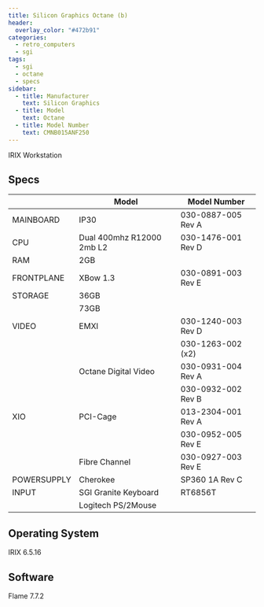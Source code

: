 ```yaml
---
title: Silicon Graphics Octane (b)
header:
  overlay_color: "#472b91"
categories:
  - retro_computers
  - sgi
tags:
  - sgi
  - octane
  - specs
sidebar:
  - title: Manufacturer
    text: Silicon Graphics
  - title: Model
    text: Octane
  - title: Model Number
    text: CMNB015ANF250
---
```


IRIX Workstation

## Specs

|             | Model                     | Model Number       |
|-------------|---------------------------|--------------------|
| MAINBOARD   | IP30                      | 030-0887-005 Rev A |
| CPU         | Dual 400mhz R12000 2mb L2 | 030-1476-001 Rev D |
| RAM         | 2GB                       |                    |
| FRONTPLANE  | XBow 1.3                  | 030-0891-003 Rev E |
| STORAGE     | 36GB                      |                    |
|             | 73GB                      |                    |
| VIDEO       | EMXI                      | 030-1240-003 Rev D |
|             |                           | 030-1263-002 (x2)  |
|             | Octane Digital Video      | 030-0931-004 Rev A |
|             |                           | 030-0932-002 Rev B |
| XIO         | PCI-Cage                  | 013-2304-001 Rev A |
|             |                           | 030-0952-005 Rev E |
|             | Fibre Channel             | 030-0927-003 Rev E |
| POWERSUPPLY | Cherokee                  | SP360 1A Rev C     |
| INPUT       | SGI Granite Keyboard      | RT6856T            |
|             | Logitech PS/2Mouse        |                    |

## Operating System

IRIX 6.5.16

## Software

Flame 7.7.2
